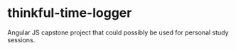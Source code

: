# thinkful-time-logger
Angular JS capstone project that could possibly be  used for personal study sessions.
